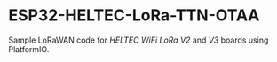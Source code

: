 # ESP32-HELTEC-LoRa-TTN-OTAA

Sample LoRaWAN code for *HELTEC WiFi LoRa V2* and *V3* boards using PlatformIO.
